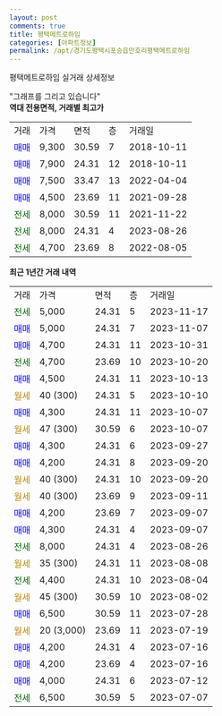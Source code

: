 ```yaml
---
layout: post
comments: true
title: 평택메트로하임
categories: [아파트정보]
permalink: /apt/경기도평택시포승읍만호리평택메트로하임
---
```


평택메트로하임 실거래 상세정보

<script type="text/javascript">
  google.charts.load('current', {'packages':['line', 'corechart']});
  google.charts.setOnLoadCallback(drawChart);

  function drawChart() {
    var data = new google.visualization.DataTable();
    data.addColumn('date', '거래일');
    data.addColumn('number', "매매");
    data.addColumn('number', "전세");
    data.addColumn('number', "전매");

    data.addRows([[new Date(Date.parse("2023-11-17")), null, 5000, null], [new Date(Date.parse("2023-11-07")), 5000, null, null], [new Date(Date.parse("2023-10-31")), 4700, null, null], [new Date(Date.parse("2023-10-20")), null, 4700, null], [new Date(Date.parse("2023-10-13")), 4500, null, null], [new Date(Date.parse("2023-10-10")), null, null, null], [new Date(Date.parse("2023-10-07")), 4300, null, null], [new Date(Date.parse("2023-10-07")), null, null, null], [new Date(Date.parse("2023-09-27")), 4300, null, null], [new Date(Date.parse("2023-09-20")), 4200, null, null], [new Date(Date.parse("2023-09-20")), null, null, null], [new Date(Date.parse("2023-09-11")), null, null, null], [new Date(Date.parse("2023-09-07")), 4200, null, null], [new Date(Date.parse("2023-09-07")), 4300, null, null], [new Date(Date.parse("2023-08-26")), null, 8000, null], [new Date(Date.parse("2023-08-08")), null, null, null], [new Date(Date.parse("2023-08-04")), null, 4400, null], [new Date(Date.parse("2023-08-02")), null, null, null], [new Date(Date.parse("2023-07-28")), 6500, null, null], [new Date(Date.parse("2023-07-19")), null, null, null], [new Date(Date.parse("2023-07-16")), 4200, null, null], [new Date(Date.parse("2023-07-16")), 4200, null, null], [new Date(Date.parse("2023-07-12")), 4000, null, null], [new Date(Date.parse("2023-07-07")), null, 6500, null]]);

    var options = {
      hAxis: {
        format: 'yyyy/MM/dd'
      },    
      lineWidth: 0,
      pointsVisible: true,    
      title: '최근 1년간 유형별 실거래가 분포',
      legend: { position: 'bottom' }
    };

    var formatter = new google.visualization.NumberFormat({pattern:'###,###'} );
    formatter.format(data, 1);
    formatter.format(data, 2);
    
    setTimeout(function() {
        var chart = new google.visualization.LineChart(document.getElementById('columnchart_material'));
        chart.draw(data, (options));
        document.getElementById('loading').style.display = 'none';
    }, 200);
  }
</script>


<div id="loading" style="z-index:20; display: block; margin-left: 0px">"그래프를 그리고 있습니다"</div>
<div id="columnchart_material" style="width: 95%; margin-left: 0px; display: block"></div>
<!-- contents start -->
<b>역대 전용면적, 거래별 최고가</b>
<table class="sortable">
    <tr>
      <td>거래</td>
      <td>가격</td>
      <td>면적</td>
      <td>층</td>
      <td>거래일</td>
    </tr>
        <tr>
          <td><a style="color: blue">매매</a></td>
          <td>9,300</td>
          <td>30.59</td>
          <td>7</td>
          <td>2018-10-11</td>
        </tr>            <tr>
          <td><a style="color: blue">매매</a></td>
          <td>7,900</td>
          <td>24.31</td>
          <td>12</td>
          <td>2018-10-11</td>
        </tr>            <tr>
          <td><a style="color: blue">매매</a></td>
          <td>7,500</td>
          <td>33.47</td>
          <td>13</td>
          <td>2022-04-04</td>
        </tr>            <tr>
          <td><a style="color: blue">매매</a></td>
          <td>4,500</td>
          <td>23.69</td>
          <td>11</td>
          <td>2021-09-28</td>
        </tr>        
        <tr>
              <td><a style="color: darkgreen">전세</a></td>
              <td>8,000</td>
              <td>30.59</td>
              <td>11</td>
              <td>2021-11-22</td>
            </tr>            <tr>
              <td><a style="color: darkgreen">전세</a></td>
              <td>8,000</td>
              <td>24.31</td>
              <td>4</td>
              <td>2023-08-26</td>
            </tr>            <tr>
              <td><a style="color: darkgreen">전세</a></td>
              <td>4,700</td>
              <td>23.69</td>
              <td>8</td>
              <td>2022-08-05</td>
            </tr>        
    
</table>

<b>최근 1년간 거래 내역</b>

<table class="sortable">
    <tr>
      <td>거래</td>
      <td>가격</td>
      <td>면적</td>
      <td>층</td>
      <td>거래일</td>
    </tr>
    <tr>
      <td><a style="color: darkgreen">전세</a></td>
      <td>5,000</td>
      <td>24.31</td>
      <td>5</td>
      <td>2023-11-17</td>
    </tr>          <tr>
      <td><a style="color: blue">매매</a></td>
      <td>5,000</td>
      <td>24.31</td>
      <td>7</td>
      <td>2023-11-07</td>
    </tr>          <tr>
      <td><a style="color: blue">매매</a></td>
      <td>4,700</td>
      <td>24.31</td>
      <td>11</td>
      <td>2023-10-31</td>
    </tr>          <tr>
      <td><a style="color: darkgreen">전세</a></td>
      <td>4,700</td>
      <td>23.69</td>
      <td>10</td>
      <td>2023-10-20</td>
    </tr>          <tr>
      <td><a style="color: blue">매매</a></td>
      <td>4,500</td>
      <td>24.31</td>
      <td>11</td>
      <td>2023-10-13</td>
    </tr>          <tr>
      <td><a style="color: darkgoldenrod">월세</a></td>
      <td>40 (300)</td>
      <td>24.31</td>
      <td>5</td>
      <td>2023-10-10</td>
    </tr>          <tr>
      <td><a style="color: blue">매매</a></td>
      <td>4,300</td>
      <td>24.31</td>
      <td>11</td>
      <td>2023-10-07</td>
    </tr>          <tr>
      <td><a style="color: darkgoldenrod">월세</a></td>
      <td>47 (300)</td>
      <td>30.59</td>
      <td>6</td>
      <td>2023-10-07</td>
    </tr>          <tr>
      <td><a style="color: blue">매매</a></td>
      <td>4,300</td>
      <td>24.31</td>
      <td>6</td>
      <td>2023-09-27</td>
    </tr>          <tr>
      <td><a style="color: blue">매매</a></td>
      <td>4,200</td>
      <td>24.31</td>
      <td>8</td>
      <td>2023-09-20</td>
    </tr>          <tr>
      <td><a style="color: darkgoldenrod">월세</a></td>
      <td>40 (300)</td>
      <td>24.31</td>
      <td>10</td>
      <td>2023-09-20</td>
    </tr>          <tr>
      <td><a style="color: darkgoldenrod">월세</a></td>
      <td>40 (300)</td>
      <td>23.69</td>
      <td>9</td>
      <td>2023-09-11</td>
    </tr>          <tr>
      <td><a style="color: blue">매매</a></td>
      <td>4,200</td>
      <td>23.69</td>
      <td>7</td>
      <td>2023-09-07</td>
    </tr>          <tr>
      <td><a style="color: blue">매매</a></td>
      <td>4,300</td>
      <td>24.31</td>
      <td>4</td>
      <td>2023-09-07</td>
    </tr>          <tr>
      <td><a style="color: darkgreen">전세</a></td>
      <td>8,000</td>
      <td>24.31</td>
      <td>4</td>
      <td>2023-08-26</td>
    </tr>          <tr>
      <td><a style="color: darkgoldenrod">월세</a></td>
      <td>35 (300)</td>
      <td>24.31</td>
      <td>11</td>
      <td>2023-08-08</td>
    </tr>          <tr>
      <td><a style="color: darkgreen">전세</a></td>
      <td>4,400</td>
      <td>24.31</td>
      <td>10</td>
      <td>2023-08-04</td>
    </tr>          <tr>
      <td><a style="color: darkgoldenrod">월세</a></td>
      <td>45 (300)</td>
      <td>30.59</td>
      <td>10</td>
      <td>2023-08-02</td>
    </tr>          <tr>
      <td><a style="color: blue">매매</a></td>
      <td>6,500</td>
      <td>30.59</td>
      <td>11</td>
      <td>2023-07-28</td>
    </tr>          <tr>
      <td><a style="color: darkgoldenrod">월세</a></td>
      <td>20 (3,000)</td>
      <td>23.69</td>
      <td>11</td>
      <td>2023-07-19</td>
    </tr>          <tr>
      <td><a style="color: blue">매매</a></td>
      <td>4,200</td>
      <td>24.31</td>
      <td>4</td>
      <td>2023-07-16</td>
    </tr>          <tr>
      <td><a style="color: blue">매매</a></td>
      <td>4,200</td>
      <td>23.69</td>
      <td>4</td>
      <td>2023-07-16</td>
    </tr>          <tr>
      <td><a style="color: blue">매매</a></td>
      <td>4,000</td>
      <td>24.31</td>
      <td>6</td>
      <td>2023-07-12</td>
    </tr>          <tr>
      <td><a style="color: darkgreen">전세</a></td>
      <td>6,500</td>
      <td>30.59</td>
      <td>5</td>
      <td>2023-07-07</td>
    </tr>      </table>
<!-- contents end -->    

